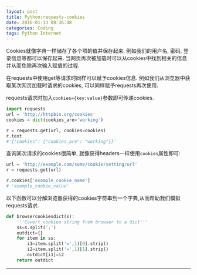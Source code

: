 ```yaml
---
layout: post
title: Python:requests-cookies
date: 2016-01-13 08:36:48
categories: Coding
tags: Python Internet
---
```



Cookies就像字典一样储存了各个项的值并保存起来, 例如我们的用户名, 密码, 登录信息等都可以保存起来. 当网页再次被加载时可以从cookies中找到相关的信息并从而免除再次输入赋值的过程.

在requests中使用get等请求时同样可以赋予cookies信息. 例如我们从浏览器中获取某次网页加载时请求的cookies, 可以同样赋予requests再次使用. 

requests请求时加入`cookies={key:value}`参数即可传递cookies.

~~~python
import requests
url = 'http://httpbin.org/cookies'
cookies = dict(cookies_are='working')

r = requests.get(url, cookies=cookies)
r.text
#'{"cookies": {"cookies_are": "working"}}'
~~~

查询某次请求的cookies很简单, 就像获得headers一样使用`cookies`属性即可:

~~~python
url = 'http://example.com/some/cookie/setting/url'
r = requests.get(url)

r.cookies['example_cookie_name']
# 'example_cookie_value'
~~~

以下函数可以分解浏览器获得的cookies字符串到一个字典,从而帮助我们模拟requests请求.

~~~python
def browsercookiesdict(s):
	'''Covert cookies string from browser to a dict'''
	ss=s.split(';')
	outdict={}
	for item in ss:
		i1=item.split('=',1)[0].strip()
		i2=item.split('=',1)[1].strip()
		outdict[i1]=i2
	return outdict
~~~

------
